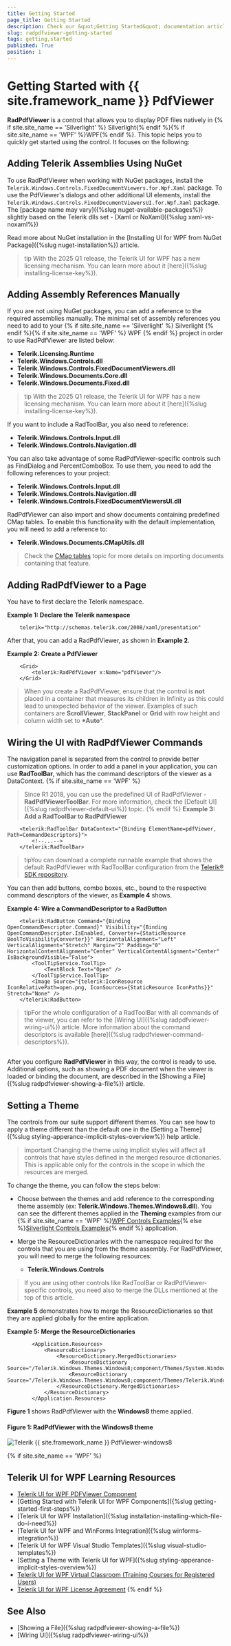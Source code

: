 ```yaml
---
title: Getting Started
page_title: Getting Started
description: Check our &quot;Getting Started&quot; documentation article for the RadPdfViewer {{ site.framework_name }} control.
slug: radpdfviewer-getting-started
tags: getting,started
published: True
position: 1
---
```


# Getting Started with {{ site.framework_name }} PdfViewer

__RadPdfViewer__ is a control that allows you to display PDF files natively in {% if site.site_name == 'Silverlight' %} Silverlight{% endif %}{% if site.site_name == 'WPF' %}WPF{% endif %}. This topic helps you to quickly get started using the control. It focuses on the following:      

## Adding Telerik Assemblies Using NuGet

To use RadPdfViewer when working with NuGet packages, install the `Telerik.Windows.Controls.FixedDocumentViewers.for.Wpf.Xaml` package.
To use the PdfViewer's dialogs and other additional UI elements, install the `Telerik.Windows.Controls.FixedDocumentViewersUI.for.Wpf.Xaml` package.
The [package name may vary]({%slug nuget-available-packages%}) slightly based on the Telerik dlls set - [Xaml or NoXaml]({%slug xaml-vs-noxaml%})

Read more about NuGet installation in the [Installing UI for WPF from NuGet Package]({%slug nuget-installation%}) article.

>tip With the 2025 Q1 release, the Telerik UI for WPF has a new licensing mechanism. You can learn more about it [here]({%slug installing-license-key%}).

## Adding Assembly References Manually

If you are not using NuGet packages, you can add a reference to the required assemblies manually. The minimal set of assembly references you need to add to your {% if site.site_name == 'Silverlight' %} Silverlight {% endif %}{% if site.site_name == 'WPF' %} WPF {% endif %} project in order to use RadPdfViewer are listed below:        

* __Telerik.Licensing.Runtime__
* __Telerik.Windows.Controls.dll__
* __Telerik.Windows.Controls.FixedDocumentViewers.dll__
* __Telerik.Windows.Documents.Core.dll__
* __Telerik.Windows.Documents.Fixed.dll__

>tip With the 2025 Q1 release, the Telerik UI for WPF has a new licensing mechanism. You can learn more about it [here]({%slug installing-license-key%}).

If you want to include a RadToolBar, you also need to reference:

* __Telerik.Windows.Controls.Input.dll__
* __Telerik.Windows.Controls.Navigation.dll__

You can also take advantage of some RadPdfViewer-specific controls such as FindDialog and PercentComboBox. To use them, you need to add the following references to your project:  

* __Telerik.Windows.Controls.Input.dll__
* __Telerik.Windows.Controls.Navigation.dll__        
* __Telerik.Windows.Controls.FixedDocumentViewersUI.dll__
            
RadPdfViewer can also import and show documents containing predefined CMap tables. To enable this functionality with the default implementation, you will need to add a reference to: 

* __Telerik.Windows.Documents.CMapUtils.dll__

>Check the [CMap tables](https://docs.telerik.com/devtools/document-processing/libraries/radpdfprocessing/concepts/cmaps) topic for more details on importing documents containing that feature.

## Adding RadPdfViewer to a Page

You have to first declare the Telerik namespace.
        

__Example 1: Declare the Telerik namespace__

```XAML
	telerik="http://schemas.telerik.com/2008/xaml/presentation"     
```



After that, you can add a RadPdfViewer, as shown in __Example 2__.

__Example 2: Create a PdfViewer__

```XAML
	<Grid>
	    <telerik:RadPdfViewer x:Name="pdfViewer"/>
	</Grid>
```

> When you create a RadPdfViewer, ensure that the control is __not__ placed in a container that measures its children in Infinity as this could lead to unexpected behavior of the viewer. Examples of such containers are __ScrollViewer__, __StackPanel__ or __Grid__ with row height and column width set to __*Auto__*. 

## Wiring the UI with RadPdfViewer Commands 

The navigation panel is separated from the control to provide better customization options. In order to add a panel in your application, you can use __RadToolBar__, which has the command descriptors of the viewer as a DataContext.
{% if site.site_name == 'WPF' %}        
>Since R1 2018, you can use the predefined UI of RadPdfViewer - __RadPdfViewerToolBar__. For more information, check the [Default UI]({%slug radpdfviewer-default-ui%}) topic.
{% endif %}
__Example 3: Add a RadToolBar to RadPdfViewer__

```XAML
	<telerik:RadToolBar DataContext="{Binding ElementName=pdfViewer, Path=CommandDescriptors}">
	    <!--...-->
	</telerik:RadToolBar>
```

>tipYou can download a complete runnable example that shows the default RadPdfViewer with RadToolBar configuration from the [Telerik® SDK repository](https://github.com/telerik/xaml-sdk/tree/master/PdfViewer/FirstLook). 

You can then add buttons, combo boxes, etc., bound to the respective command descriptors of the viewer, as __Example 4__ shows.

__Example 4: Wire a CommandDescriptor to a RadButton__

```XAML
	<telerik:RadButton Command="{Binding OpenCommandDescriptor.Command}" Visibility="{Binding OpenCommandDescriptor.IsEnabled, Converter={StaticResource BoolToVisibilityConverter}}" HorizontalAlignment="Left" VerticalAlignment="Stretch" Margin="2" Padding="0" HorizontalContentAlignment="Center" VerticalContentAlignment="Center" IsBackgroundVisible="False">
	    <ToolTipService.ToolTip>
	        <TextBlock Text="Open" />
	    </ToolTipService.ToolTip>
	    <Image Source="{telerik:IconResource IconRelativePath=open.png, IconSources={StaticResource IconPaths}}" Stretch="None" />
	</telerik:RadButton>
```


>tipFor the whole configuration of a RadToolBar with all commands of the viewer, you can refer to the [Wiring UI]({%slug radpdfviewer-wiring-ui%}) article. More information about the command descriptors is available [here]({%slug radpdfviewer-command-descriptors%}).
          

## 

After you configure __RadPdfViewer__ in this way, the control is ready to use. Additional options, such as showing a PDF document when the viewer is loaded or binding the document, are described in the [Showing a File]({%slug radpdfviewer-showing-a-file%}) article.

## Setting a Theme

The controls from our suite support different themes. You can see how to apply a theme different than the default one in the [Setting a Theme]({%slug styling-apperance-implicit-styles-overview%}) help article.

>important Changing the theme using implicit styles will affect all controls that have styles defined in the merged resource dictionaries. This is applicable only for the controls in the scope in which the resources are merged. 

To change the theme, you can follow the steps below:
* Choose between the themes and add reference to the corresponding theme assembly (ex: __Telerik.Windows.Themes.Windows8.dll__). You can see the different themes applied in the __Theming__ examples from our {% if site.site_name == 'WPF' %}[WPF Controls Examples](https://demos.telerik.com/wpf/){% else %}[Silverlight Controls Examples](https://demos.telerik.com/silverlight/#GridView/Theming){% endif %} application.

* Merge the ResourceDictionaries with the namespace required for the controls that you are using from the theme assembly. For RadPdfViewer, you will need to merge the following resources:

	* __Telerik.Windows.Controls__

> If you are using other controls like RadToolBar or RadPdfViewer-specific controls, you need also to merge the DLLs mentioned at the top of this article.	
	
__Example 5__ demonstrates how to merge the ResourceDictionaries so that they are applied globally for the entire application.

__Example 5: Merge the ResourceDictionaries__  
```XAML
		<Application.Resources>
			<ResourceDictionary>
				<ResourceDictionary.MergedDictionaries>
	                <ResourceDictionary Source="/Telerik.Windows.Themes.Windows8;component/Themes/System.Windows.xaml"/>
	                <ResourceDictionary Source="/Telerik.Windows.Themes.Windows8;component/Themes/Telerik.Windows.Controls.xaml"/>
				</ResourceDictionary.MergedDictionaries>
			</ResourceDictionary>
		</Application.Resources>
```

__Figure 1__ shows RadPdfViewer with the __Windows8__ theme applied.
	
#### __Figure 1: RadPdfViewer with the Windows8 theme__
![Telerik {{ site.framework_name }} PdfViewer-windows8](images/RadPdfViewer-windows8.png)
        

{% if site.site_name == 'WPF' %}
## Telerik UI for WPF Learning Resources

* [Telerik UI for WPF PDFViewer Component](https://www.telerik.com/products/wpf/pdf-viewer.aspx)
* [Getting Started with Telerik UI for WPF Components]({%slug getting-started-first-steps%})
* [Telerik UI for WPF Installation]({%slug installation-installing-which-file-do-i-need%})
* [Telerik UI for WPF and WinForms Integration]({%slug winforms-integration%})
* [Telerik UI for WPF Visual Studio Templates]({%slug visual-studio-templates%})
* [Setting a Theme with Telerik UI for WPF]({%slug styling-apperance-implicit-styles-overview%})
* [Telerik UI for WPF Virtual Classroom (Training Courses for Registered Users)](https://learn.telerik.com/learn/course/external/view/elearning/16/telerik-ui-for-wpf) 
* [Telerik UI for WPF License Agreement](https://www.telerik.com/purchase/license-agreement/wpf-dlw-s)
{% endif %}

## See Also
* [Showing a File]({%slug radpdfviewer-showing-a-file%})
* [Wiring UI]({%slug radpdfviewer-wiring-ui%})
